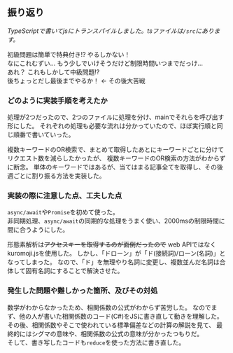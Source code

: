## 振り返り
*TypeScriptで書いてjsにトランスパイルしました。tsファイルは`/src`にあります。*

初級問題は簡単で特典付き!? やるしかない！  
なにこれむずい… もう少しでいけそうだけど制限時間いつまでだっけ…  
あれ？ これもしかして中級問題!?  
後ちょっとだし最後までやるか！ <- その後大苦戦

### どのように実装手順を考えたか
処理が2つだったので、2つのファイルに処理を分け、mainでそれらを呼び出す形にした。
それぞれの処理も必要な流れは分かっていたので、ほぼ実行順と同じ順番で書いていった。

複数キーワードのOR検索で、まとめて取得したあとにキーワードごとに分けてリクエスト数を減らしたかったが、
複数キーワードのOR検索の方法がわからずに断念。
単体のキーワードではあるが、当てはまる記事全てを取得し、その後 週ごとに割り振る方法を実装した。

### 実装の際に注意した点、工夫した点
`async/await`や`Promise`を初めて使った。  
非同期処理、`async/await`の同期的な処理をうまく使い、2000msの制限時間に間に合うようにした。

形態素解析は~~アクセスキーを取得するのが面倒だったので~~ web APIではなくkuromoji.jsを使用した。
しかし、「ドローン」が「ド(接続詞)/ローン(名詞)」となってしまった。
なので、「ド」を無理やり名詞に変更し、複数並んだ名詞は合体して固有名詞にすることで解決させた。

### 発生した問題や難しかった箇所、及びその対処
数学がわからなかったため、相関係数の公式がわからず苦労した。
なのでまず、他の人が書いた相関係数のコード(C#)をJSに書き直して動きを理解した。
その後、相関係数やそこで使われている標準偏差などの計算の解説を見て、
最終的にはシグマの意味や、相関係数の公式の意味が分かったつもりだ。  
そして、書き写したコードも`reduce`を使った方法に書き直した。
